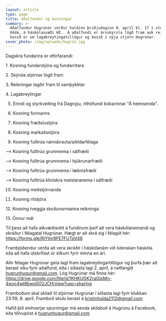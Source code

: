 ```yaml
---
layout: article
type: page
title: Aðalfundur og kosningar
summary: >-
  Aðalfundur Hugrúnar verður haldinn þriðjudaginn 9. apríl kl. 17 í stofu 201 í
  Odda, á háskólasvæði HÍ.  Á aðalfundi er ársskýrsla lögð fram auk reikninga,
  kosið er um lagabreytingatillögur og kosið í nýja stjórn Hugrúnar.
cover_photo: /img/uploads/hugrún.jpg
---
```

Dagskrá fundarins er eftirfarandi:

1.​ ​Kosning fundarstjóra og fundarritara

2.​ ​Skýrsla stjórnar lögð fram

3.​ ​Reikningar lagðir fram til samþykktar 

4.​ ​Lagabreytingar 

5. Erindi og styrkveiting frá Dagnýju, rithöfundi bókarinnar "Á heimsenda".

6. Kosning formanns

7. Kosning fræðslustjóra 

8. Kosning markaðsstjóra 

9. Kosning fulltrúa námsbrauta/aðildarfélaga 

\--> Kosning fulltrúa grunnnema í sálfræði

\--> Kosning fulltrúa grunnnema í hjúkrunarfræði

\--> Kosning fulltrúa grunnnema í læknisfræði

\--> Kosning fulltrúa klínískra meistaranema í sálfræði

10. Kosning meðstjórnanda

11. Kosning ritstjóra

12.​ ​Kosning tveggja skoðunarmanna reikninga

13.​ ​Önnur mál



Til þess að hafa atkvæðisrétt á fundinum þarf að vera háskólanemandi og skráður í félagatal Hugrúnar. Hægt er að skrá sig í félagið hér: https://forms.gle/RiYtnr8FE7FUToV48



Frambjóðendur verða að vera skráðir í háskólanám við íslenskan háskóla eða að hafa útskrifast úr slíkum fyrir minna en ári.



Allir félagar Hugrúnar geta lagt fram lagabreytingartillögur og þurfa þær að berast viku fyrir aðalfund, eða í síðasta lagi 2. apríl, á netfangið hugrunhugur@gmail.com. Lög Hugrúnar má finna hér: https://drive.google.com/file/d/1KHKUGKZraGjpMn-4wyc4wt6bwq5O2JCH/view?usp=sharing



Framboðum skal skilað til stjórnar Hugrúnar í síðasta lagi fyrir klukkan 23:59, 8. apríl. Framboð skulu berast á kristinhulda2112@gmail.com



Hafið þið einhverjar spurningar má senda skilaboð á Hugrúnu á Facebook, eða tölvupóst á hugrunhugur@gmail.com
